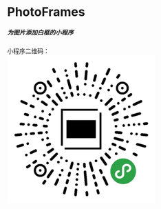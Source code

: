 # PhotoFrames
##### 为图片添加白框的小程序

小程序二维码：</br>
![](https://github.com/Runjuu/PhotoFrames/blob/master/qr.jpg)
